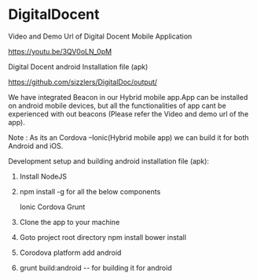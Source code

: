 # DigitalDocent

Video and Demo Url of Digital Docent Mobile Application

https://youtu.be/3QV0oLN_0pM

Digital Docent android Installation file  (apk)

https://github.com/sizzlers/DigitalDoc/output/

We have integrated Beacon  in our Hybrid mobile app.App can be installed on android mobile devices, but all the functionalities of app cant be experienced with out beacons (Please refer the Video and demo url of the app).

Note : As its an Cordova –Ionic(Hybrid mobile app) we can build it for both Android and iOS.

Development setup and building android installation file (apk):
1. Install NodeJS
2. npm install -g for all the below components

   Ionic
   Cordova
   Grunt
   
3. Clone the app to your machine
4. Goto project root directory
    npm install
    bower install
5. Corodova platform add android
6. grunt build:android  -- for building it for android

